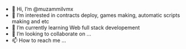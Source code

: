 - 👋 Hi, I’m @muzammilvmx
- 👀 I’m interested in contracts deploy, games making, automatic scripts making and etc
- 🌱 I’m currently learning Web full stack developement
- 💞️ I’m looking to collaborate on ...
- 📫 How to reach me ...

